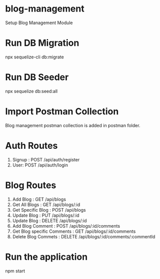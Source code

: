 # blog-management
Setup Blog Management Module

# Run DB Migration
npx sequelize-cli db:migrate

# Run DB Seeder
npx sequelize db:seed:all

# Import Postman Collection
Blog management postman collection is added in postman folder.

# Auth Routes
1. Signup : POST /api/auth/register
2. User: POST /api/auth/login

# Blog Routes
1. Add Blog : GET /api/blogs 
2. Get All Blogs : GET /api/blogs/:id
3. Get Specific Blog : POST /api/blogs
4. Update Blog : PUT /api/blogs/:id
5. Update Blog : DELETE /api/blogs/:id
6. Add Blog Comment : POST /api/blogs/:id/comments
7. Get Blog specific Comments : GET /api/blogs/:id/comments
8. Delete Blog Commets : DELETE /api/blogs/:id/comments/:commentId

# Run the application
npm start